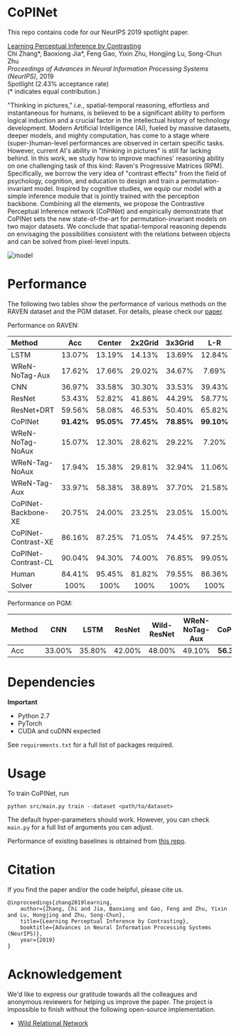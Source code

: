 # CoPINet

This repo contains code for our NeurIPS 2019 spotlight paper.

[Learning Perceptual Inference by Contrasting](http://wellyzhang.github.io/attach/neurips19zhang.pdf)  
Chi Zhang*, Baoxiong Jia*, Feng Gao, Yixin Zhu, Hongjing Lu, Song-Chun Zhu  
*Proceedings of Advances in Neural Information Processing Systems (NeurIPS)*, 2019  
Spotlight (2.43% acceptance rate)  
(* indicates equal contribution.)

"Thinking in pictures," *i.e.*, spatial-temporal reasoning, effortless and instantaneous for humans, is believed to be a significant ability to perform logical induction and a crucial factor in the intellectual history of technology development. Modern Artificial Intelligence (AI), fueled by massive datasets, deeper models, and mighty computation, has come to a stage where (super-)human-level performances are observed in certain specific tasks. However, current AI's ability in "thinking in pictures" is still far lacking behind. In this work, we study how to improve machines' reasoning ability on one challenging task of this kind: Raven's Progressive Matrices (RPM). Specifically, we borrow the very idea of "contrast effects" from the field of psychology, cognition, and education to design and train a permutation-invariant model. Inspired by cognitive studies, we equip our model with a simple inference module that is jointly trained with the perception backbone. Combining all the elements, we propose the Contrastive Perceptual Inference network (CoPINet) and empirically demonstrate that CoPINet sets the new state-of-the-art for permutation-invariant models on two major datasets. We conclude that spatial-temporal reasoning depends on envisaging the possibilities consistent with the relations between objects and can be solved from pixel-level inputs.

![model](http://wellyzhang.github.io/img/in-post/CoPINet/model.jpg)

# Performance

The following two tables show the performance of various methods on the RAVEN dataset and the PGM dataset. For details, please check our [paper](http://wellyzhang.github.io/attach/neurips19zhang.pdf).

Performance on RAVEN:

| Method              | Acc        | Center     | 2x2Grid    | 3x3Grid    | L-R        | U-D        | O-IC       | O-IG       |
| :---                | :---:      | :---:      | :---:      | :---:      | :---:      | :---:      | :---:      | :---:      |
| LSTM                | 13.07%     | 13.19%     | 14.13%     | 13.69%     | 12.84%     | 12.35%     | 12.15%     | 12.99%     |
| WReN-NoTag-Aux      | 17.62%     | 17.66%     | 29.02%     | 34.67%     | 7.69%      | 7.89%      | 12.30%     | 13.94%     |
| CNN                 | 36.97%     | 33.58%     | 30.30%     | 33.53%     | 39.43%     | 41.26%     | 43.20%     | 37.54%     |
| ResNet              | 53.43%     | 52.82%     | 41.86%     | 44.29%     | 58.77%     | 60.16%     | 63.19%     | 53.12%     |
| ResNet+DRT          | 59.56%     | 58.08%     | 46.53%     | 50.40%     | 65.82%     | 67.11%     | 69.09%     | 60.11%     |
| CoPINet             | **91.42%** | **95.05%** | **77.45%** | **78.85%** | **99.10%** | **99.65%** | **98.50%** | **91.35%** |
| WReN-NoTag-NoAux    | 15.07%     | 12.30%     | 28.62%     | 29.22%     | 7.20%      | 6.55%      | 8.33%      | 13.10%     |
| WReN-Tag-NoAux      | 17.94%     | 15.38%     | 29.81%     | 32.94%     | 11.06%     | 10.96%     | 11.06%     | 14.54%     |
| WReN-Tag-Aux        | 33.97%     | 58.38%     | 38.89%     | 37.70%     | 21.58%     | 19.74%     | 38.84%     | 22.57%     |
| CoPINet-Backbone-XE | 20.75%     | 24.00%     | 23.25%     | 23.05%     | 15.00%     | 13.90%     | 21.25%     | 24.80%     |
| CoPINet-Contrast-XE | 86.16%     | 87.25%     | 71.05%     | 74.45%     | 97.25%     | 97.05%     | 93.20%     | 82.90%     |
| CoPINet-Contrast-CL | 90.04%     | 94.30%     | 74.00%     | 76.85%     | 99.05%     | 99.35%     | 98.00%     | 88.70%     |
| Human               | 84.41%     | 95.45%     | 81.82%     | 79.55%     | 86.36%     | 81.81%     | 86.36%     | 81.81%     |
| Solver              | 100%       | 100%       | 100%       | 100%       | 100%       | 100%       | 100%       | 100%       |

Performance on PGM:

| Method | CNN    | LSTM    | ResNet | Wild-ResNet | WReN-NoTag-Aux | CoPINet    |
| :---   | :---:  | :---:   | :---:  | :---:       | :---:          | :---:      |
| Acc    | 33.00% | 35.80%  | 42.00% | 48.00%      | 49.10%         | **56.37%** | 

# Dependencies

**Important**
* Python 2.7
* PyTorch
* CUDA and cuDNN expected

See ```requirements.txt``` for a full list of packages required.

# Usage

To train CoPINet, run
```
python src/main.py train --dataset <path/to/dataset>
```

The default hyper-parameters should work. However, you can check ```main.py``` for a full list of arguments you can adjust. 

Performance of existing baselines is obtained from [this repo](https://github.com/WellyZhang/RAVEN).

# Citation

If you find the paper and/or the code helpful, please cite us.

```
@inproceedings{zhang2019learning,
    author={Zhang, Chi and Jia, Baoxiong and Gao, Feng and Zhu, Yixin and Lu, Hongjing and Zhu, Song-Chun},
    title={Learning Perceptual Inference by Contrasting},
    booktitle={Advances in Neural Information Processing Systems (NeurIPS)},
    year={2019}
}
```

# Acknowledgement

We'd like to express our gratitude towards all the colleagues and anonymous reviewers for helping us improve the paper. The project is impossible to finish without the following open-source implementation.

* [Wild Relational Network](https://github.com/Fen9/WReN)